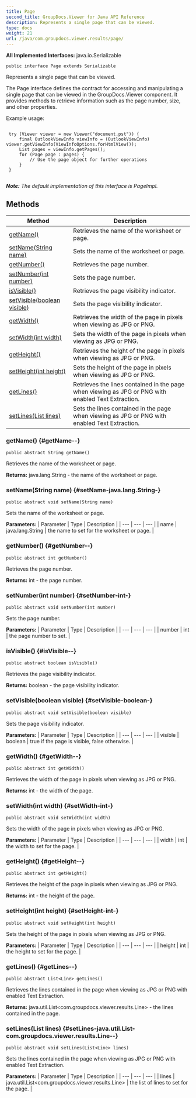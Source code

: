 ```yaml
---
title: Page
second_title: GroupDocs.Viewer for Java API Reference
description: Represents a single page that can be viewed.
type: docs
weight: 21
url: /java/com.groupdocs.viewer.results/page/
---
```

**All Implemented Interfaces:**
java.io.Serializable
```
public interface Page extends Serializable
```

Represents a single page that can be viewed.

The Page interface defines the contract for accessing and manipulating a single page that can be viewed in the GroupDocs.Viewer component. It provides methods to retrieve information such as the page number, size, and other properties.

Example usage:

```

 try (Viewer viewer = new Viewer("document.pst")) {
     final OutlookViewInfo viewInfo = (OutlookViewInfo) viewer.getViewInfo(ViewInfoOptions.forHtmlView());
     List pages = viewInfo.getPages();
     for (Page page : pages) {
         // Use the page object for further operations
     }
 }
 
```

***Note:** The default implementation of this interface is PageImpl.*
## Methods

| Method | Description |
| --- | --- |
| [getName()](#getName--) | Retrieves the name of the worksheet or page. |
| [setName(String name)](#setName-java.lang.String-) | Sets the name of the worksheet or page. |
| [getNumber()](#getNumber--) | Retrieves the page number. |
| [setNumber(int number)](#setNumber-int-) | Sets the page number. |
| [isVisible()](#isVisible--) | Retrieves the page visibility indicator. |
| [setVisible(boolean visible)](#setVisible-boolean-) | Sets the page visibility indicator. |
| [getWidth()](#getWidth--) | Retrieves the width of the page in pixels when viewing as JPG or PNG. |
| [setWidth(int width)](#setWidth-int-) | Sets the width of the page in pixels when viewing as JPG or PNG. |
| [getHeight()](#getHeight--) | Retrieves the height of the page in pixels when viewing as JPG or PNG. |
| [setHeight(int height)](#setHeight-int-) | Sets the height of the page in pixels when viewing as JPG or PNG. |
| [getLines()](#getLines--) | Retrieves the lines contained in the page when viewing as JPG or PNG with enabled Text Extraction. |
| [setLines(List<Line> lines)](#setLines-java.util.List-com.groupdocs.viewer.results.Line--) | Sets the lines contained in the page when viewing as JPG or PNG with enabled Text Extraction. |
### getName() {#getName--}
```
public abstract String getName()
```


Retrieves the name of the worksheet or page.

**Returns:**
java.lang.String - the name of the worksheet or page.
### setName(String name) {#setName-java.lang.String-}
```
public abstract void setName(String name)
```


Sets the name of the worksheet or page.

**Parameters:**
| Parameter | Type | Description |
| --- | --- | --- |
| name | java.lang.String | the name to set for the worksheet or page. |

### getNumber() {#getNumber--}
```
public abstract int getNumber()
```


Retrieves the page number.

**Returns:**
int - the page number.
### setNumber(int number) {#setNumber-int-}
```
public abstract void setNumber(int number)
```


Sets the page number.

**Parameters:**
| Parameter | Type | Description |
| --- | --- | --- |
| number | int | the page number to set. |

### isVisible() {#isVisible--}
```
public abstract boolean isVisible()
```


Retrieves the page visibility indicator.

**Returns:**
boolean - the page visibility indicator.
### setVisible(boolean visible) {#setVisible-boolean-}
```
public abstract void setVisible(boolean visible)
```


Sets the page visibility indicator.

**Parameters:**
| Parameter | Type | Description |
| --- | --- | --- |
| visible | boolean | true if the page is visible, false otherwise. |

### getWidth() {#getWidth--}
```
public abstract int getWidth()
```


Retrieves the width of the page in pixels when viewing as JPG or PNG.

**Returns:**
int - the width of the page.
### setWidth(int width) {#setWidth-int-}
```
public abstract void setWidth(int width)
```


Sets the width of the page in pixels when viewing as JPG or PNG.

**Parameters:**
| Parameter | Type | Description |
| --- | --- | --- |
| width | int | the width to set for the page. |

### getHeight() {#getHeight--}
```
public abstract int getHeight()
```


Retrieves the height of the page in pixels when viewing as JPG or PNG.

**Returns:**
int - the height of the page.
### setHeight(int height) {#setHeight-int-}
```
public abstract void setHeight(int height)
```


Sets the height of the page in pixels when viewing as JPG or PNG.

**Parameters:**
| Parameter | Type | Description |
| --- | --- | --- |
| height | int | the height to set for the page. |

### getLines() {#getLines--}
```
public abstract List<Line> getLines()
```


Retrieves the lines contained in the page when viewing as JPG or PNG with enabled Text Extraction.

**Returns:**
java.util.List<com.groupdocs.viewer.results.Line> - the lines contained in the page.
### setLines(List<Line> lines) {#setLines-java.util.List-com.groupdocs.viewer.results.Line--}
```
public abstract void setLines(List<Line> lines)
```


Sets the lines contained in the page when viewing as JPG or PNG with enabled Text Extraction.

**Parameters:**
| Parameter | Type | Description |
| --- | --- | --- |
| lines | java.util.List<com.groupdocs.viewer.results.Line> | the list of lines to set for the page. |

